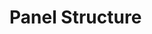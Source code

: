 # Panel Structure

<Badge type="tip" vertical="top" text="Elementor Core" /> <Badge type="warning" vertical="top" text="Intermediate" />
